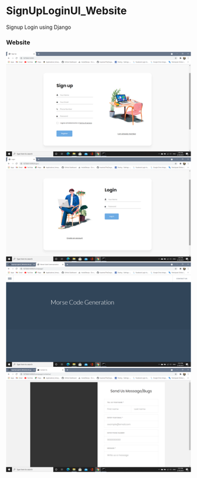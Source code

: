 # SignUpLoginUI_Website

Signup Login using Django



### Website
![](https://github.com/chirag-goel360/SignUpLoginUI_Website/blob/main/website1.png)
![](https://github.com/chirag-goel360/SignUpLoginUI_Website/blob/main/website2.png)
![](https://github.com/chirag-goel360/SignUpLoginUI_Website/blob/main/website3.png)
![](https://github.com/chirag-goel360/SignUpLoginUI_Website/blob/main/website4.png)
